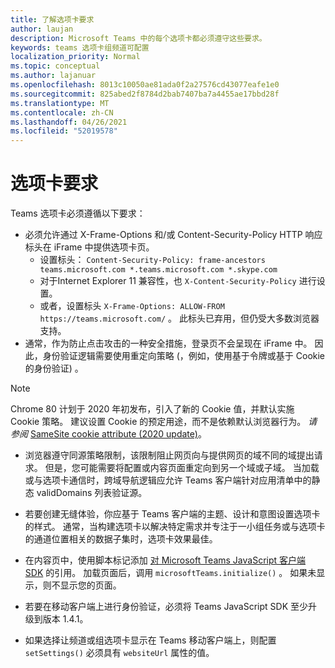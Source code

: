 ```yaml
---
title: 了解选项卡要求
author: laujan
description: Microsoft Teams 中的每个选项卡都必须遵守这些要求。
keywords: teams 选项卡组频道可配置
localization_priority: Normal
ms.topic: conceptual
ms.author: lajanuar
ms.openlocfilehash: 8013c10050ae81ada0f2a27576cd43077eafe1e0
ms.sourcegitcommit: 825abed2f8784d2bab7407ba7a4455ae17bbd28f
ms.translationtype: MT
ms.contentlocale: zh-CN
ms.lasthandoff: 04/26/2021
ms.locfileid: "52019578"
---
```

# <a name="tab-requirements"></a>选项卡要求

Teams 选项卡必须遵循以下要求：

* 必须允许通过 X-Frame-Options 和/或 Content-Security-Policy HTTP 响应标头在 iFrame 中提供选项卡页。
  * 设置标头： `Content-Security-Policy: frame-ancestors teams.microsoft.com *.teams.microsoft.com *.skype.com`
  * 对于Internet Explorer 11 兼容性，也 `X-Content-Security-Policy` 进行设置。
  * 或者，设置标头 `X-Frame-Options: ALLOW-FROM https://teams.microsoft.com/` 。 此标头已弃用，但仍受大多数浏览器支持。
* 通常，作为防止点击攻击的一种安全措施，登录页不会呈现在 iFrame 中。 因此，身份验证逻辑需要使用重定向策略 (，例如，使用基于令牌或基于 Cookie 的身份验证) 。

> [!NOTE]
> Chrome 80 计划于 2020 年初发布，引入了新的 Cookie 值，并默认实施 Cookie 策略。 建议设置 Cookie 的预定用途，而不是依赖默认浏览器行为。 *请参阅* [SameSite cookie attribute (2020 update)](../../resources/samesite-cookie-update.md)。

* 浏览器遵守同源策略限制，该限制阻止网页向与提供网页的域不同的域提出请求。 但是，您可能需要将配置或内容页面重定向到另一个域或子域。 当加载或与选项卡通信时，跨域导航逻辑应允许 Teams 客户端针对应用清单中的静态 validDomains 列表验证源。

* 若要创建无缝体验，你应基于 Teams 客户端的主题、设计和意图设置选项卡的样式。 通常，当构建选项卡以解决特定需求并专注于一小组任务或与选项卡的通道位置相关的数据子集时，选项卡效果最佳。

* 在内容页中，使用脚本标记添加 [对 Microsoft Teams JavaScript 客户端 SDK](/javascript/api/overview/msteams-client) 的引用。 加载页面后，调用 `microsoftTeams.initialize()` 。 如果未显示，则不显示您的页面。

* 若要在移动客户端上进行身份验证，必须将 Teams JavaScript SDK 至少升级到版本 1.4.1。

* 如果选择让频道或组选项卡显示在 Teams 移动客户端上，则配置 `setSettings()` 必须具有 `websiteUrl` 属性的值。